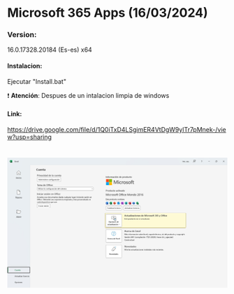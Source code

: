 # Microsoft 365 Apps (16/03/2024)

### Version:
16.0.17328.20184 (Es-es) x64


#### Instalacion:
Ejecutar "Install.bat"

:exclamation: **Atención**: Despues de un intalacion limpia de windows

#### Link:
https://drive.google.com/file/d/1Q0iTxD4LSgimER4VtDgW9ylTr7pMnek-/view?usp=sharing

# <img src="https://github.com/wernser412/Microsoft-365-Apps/blob/main/M365.jpg">
